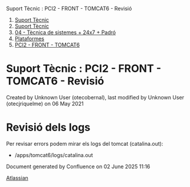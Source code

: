 Suport Tècnic : PCI2 - FRONT - TOMCAT6 - Revisió  

1.  [Suport Tècnic](index.md)
2.  [Suport Tècnic](13893782.md)
3.  [04 - Tècnica de sistemes + 24x7 + Padró](26313202.md)
4.  [Plataformes](Plataformes_41520520.md)
5.  [PCI2 - FRONT - TOMCAT6](PCI2---FRONT---TOMCAT6_41520867.md)

Suport Tècnic : PCI2 - FRONT - TOMCAT6 - Revisió
================================================

Created by Unknown User (otecobernal), last modified by Unknown User (otecjriquelme) on 06 May 2021

Revisió dels logs
=================

Per revisar errors podem mirar els logs del tomcat (catalina.out):

*   /apps/tomcat6/logs/catalina.out
    

Document generated by Confluence on 02 June 2025 11:16

[Atlassian](http://www.atlassian.com/)